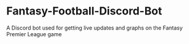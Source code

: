 # Fantasy-Football-Discord-Bot
A Discord bot used for getting live updates and graphs on the Fantasy Premier League game

